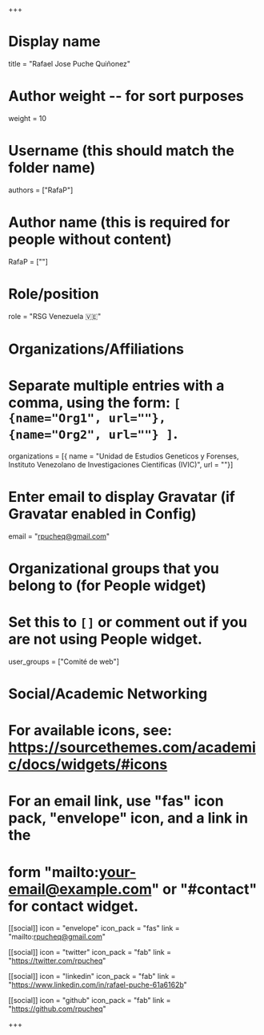 +++
# Display name
title = "Rafael Jose Puche Quiñonez"

# Author weight -- for sort purposes
weight = 10

# Username (this should match the folder name)
authors = ["RafaP"]

# Author name (this is required for people without content)
RafaP = [""]

# Role/position
role = "RSG Venezuela	:venezuela:"

# Organizations/Affiliations
#   Separate multiple entries with a comma, using the form: `[ {name="Org1", url=""}, {name="Org2", url=""} ]`.
organizations = [{ name = "Unidad de Estudios Geneticos y Forenses, Instituto Venezolano de Investigaciones Cientificas (IVIC)", url = ""}]

# Enter email to display Gravatar (if Gravatar enabled in Config)
email = "rpucheq@gmail.com"

# Organizational groups that you belong to (for People widget)
#   Set this to `[]` or comment out if you are not using People widget.
user_groups = ["Comité de web"]

# Social/Academic Networking
# For available icons, see: https://sourcethemes.com/academic/docs/widgets/#icons
#   For an email link, use "fas" icon pack, "envelope" icon, and a link in the
#   form "mailto:your-email@example.com" or "#contact" for contact widget.

[[social]]
  icon = "envelope"
  icon_pack = "fas"
  link = "mailto:rpucheq@gmail.com"

  [[social]]
  icon = "twitter"
  icon_pack = "fab"
  link = "https://twitter.com/rpucheq"

[[social]]
  icon = "linkedin"
  icon_pack = "fab"
  link = "https://www.linkedin.com/in/rafael-puche-61a6162b"

[[social]]
   icon = "github"
  icon_pack = "fab"
  link = "https://github.com/rpucheq"

+++